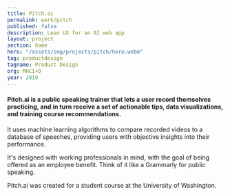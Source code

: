 ```yaml
---
title: Pitch.ai
permalink: work/pitch
published: false
description: Lean UX for an AI web app
layout: project
section: home
hero: "/assets/img/projects/pitch/hero.webm"
tag: productdesign
tagname: Product Design
org: MHCI+D
year: 2019
---
```


#### Pitch.ai is a public speaking trainer that lets a user record themselves practicing, and in turn receive a set of actionable tips, data visualizations, and training course recommendations.

It uses machine learning algorithms to compare recorded videos to a database of speeches, providing users with objective insights into their performance.

It's designed with working professionals in mind, with the goal of being offered as an employee benefit. Think of it like a Grammarly for public speaking.

Pitch.ai was created for a student course at the University of Washington.
